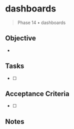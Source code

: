 # dashboards

> Phase 14 • dashboards

## Objective
- 

## Tasks
- [ ] 

## Acceptance Criteria
- [ ] 

## Notes

